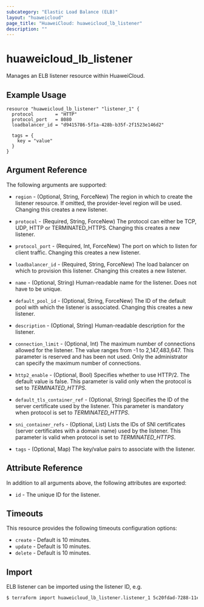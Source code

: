 ```yaml
---
subcategory: "Elastic Load Balance (ELB)"
layout: "huaweicloud"
page_title: "HuaweiCloud: huaweicloud_lb_listener"
description: ""
---
```


# huaweicloud_lb_listener

Manages an ELB listener resource within HuaweiCloud.

## Example Usage

```hcl
resource "huaweicloud_lb_listener" "listener_1" {
  protocol        = "HTTP"
  protocol_port   = 8080
  loadbalancer_id = "d9415786-5f1a-428b-b35f-2f1523e146d2"

  tags = {
    key = "value"
  }
}
```

## Argument Reference

The following arguments are supported:

* `region` - (Optional, String, ForceNew) The region in which to create the listener resource. If omitted, the
  provider-level region will be used. Changing this creates a new listener.

* `protocol` - (Required, String, ForceNew) The protocol can either be TCP, UDP, HTTP or TERMINATED_HTTPS. Changing this
  creates a new listener.

* `protocol_port` - (Required, Int, ForceNew) The port on which to listen for client traffic. Changing this creates a
  new listener.

* `loadbalancer_id` - (Required, String, ForceNew) The load balancer on which to provision this listener. Changing this
  creates a new listener.

* `name` - (Optional, String) Human-readable name for the listener. Does not have to be unique.

* `default_pool_id` - (Optional, String, ForceNew) The ID of the default pool with which the listener is associated.
  Changing this creates a new listener.

* `description` - (Optional, String) Human-readable description for the listener.

* `connection_limit` - (Optional, Int) The maximum number of connections allowed for the listener. The value ranges from
  -1 to 2,147,483,647. This parameter is reserved and has been not used. Only the administrator can specify the maximum
  number of connections.

* `http2_enable` - (Optional, Bool) Specifies whether to use HTTP/2. The default value is false. This parameter is valid
  only when the protocol is set to *TERMINATED_HTTPS*.

* `default_tls_container_ref` - (Optional, String) Specifies the ID of the server certificate used by the listener. This
  parameter is mandatory when protocol is set to *TERMINATED_HTTPS*.

* `sni_container_refs` - (Optional, List) Lists the IDs of SNI certificates (server certificates with a domain name)
  used by the listener. This parameter is valid when protocol is set to *TERMINATED_HTTPS*.

* `tags` - (Optional, Map) The key/value pairs to associate with the listener.

## Attribute Reference

In addition to all arguments above, the following attributes are exported:

* `id` - The unique ID for the listener.

## Timeouts

This resource provides the following timeouts configuration options:

* `create` - Default is 10 minutes.
* `update` - Default is 10 minutes.
* `delete` - Default is 10 minutes.

## Import

ELB listener can be imported using the listener ID, e.g.

```bash
$ terraform import huaweicloud_lb_listener.listener_1 5c20fdad-7288-11eb-b817-0255ac10158b
```
